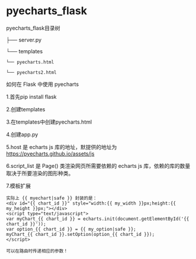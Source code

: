 # pyecharts_flask
pyecharts_flask目录树

├── server.py

└── templates

    └── pyecharts.html
    
    └── pyecharts2.html
    


如何在 Flask 中使用 pyecharts


1.首先pip install flask 

2.创建templates

3.在templates中创建pyecharts.html

4.创建app.py

5.host 是 echarts js 库的地址，默提供的地址为 https://pyecharts.github.io/assets/js 

6.script_list 是 Page() 类渲染网页所需要依赖的 echarts js 库，依赖的库的数量取决于所要渲染的图形种类。



7.模板扩展

    实际上 {{ myechart|safe }} 封装的是：
    <div id="{{ chart_id }}" style="width:{{ my_width }}px;height:{{ my_height }}px;"></div>
    <script type="text/javascript">
    var myChart_{{ chart_id }} = echarts.init(document.getElementById('{{ chart_id }}'));
    var option_{{ chart_id }} = {{ my_option|safe }};
    myChart_{{ chart_id }}.setOption(option_{{ chart_id }});
    </script>

    可以在路由时传递相应的参数！
